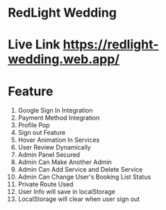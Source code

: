 # RedLight Wedding

# Live Link https://redlight-wedding.web.app/

# Feature
1. Google Sign In Integration
2. Payment Method Integration
3. Profile Pop
4. Sign out Feature
5. Hover Animation In Services
6. User Review Dynamically
7. Admin Panel Secured
8. Admin Can Make Another Admin
9. Admin Can Add Service and Delete Service
10. Admin Can Change User's Booking List Status
11. Private Route Used
12. User Info will save in localStorage
13. LocalStorage will clear when user sign out